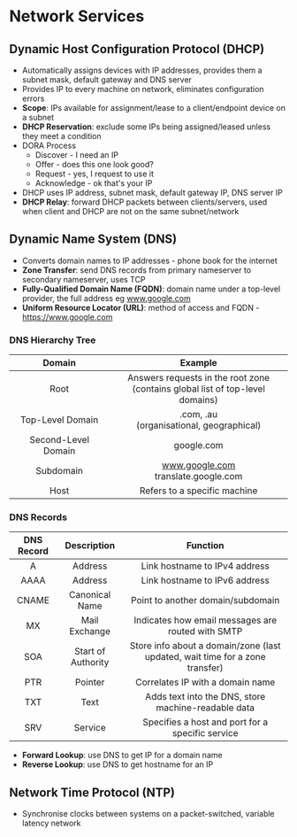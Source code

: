 # Network Services

## Dynamic Host Configuration Protocol (DHCP)
* Automatically assigns devices with IP addresses, provides them a subnet mask, default gateway and DNS server
* Provides IP to every machine on network, eliminates configuration errors
* **Scope**: IPs available for assignment/lease to a client/endpoint device on a subnet
* **DHCP Reservation**: exclude some IPs being assigned/leased unless they meet a condition
* DORA Process
    * Discover - I need an IP
    * Offer - does this one look good?
    * Request - yes, I request to use it
    * Acknowledge - ok that's your IP
* DHCP uses IP address, subnet mask, default gateway IP, DNS server IP
* **DHCP Relay**: forward DHCP packets between clients/servers, used when client and DHCP are not on the same subnet/network

## Dynamic Name System (DNS)
* Converts domain names to IP addresses - phone book for the internet
* **Zone Transfer**: send DNS records from primary nameserver to secondary nameserver, uses TCP
* **Fully-Qualified Domain Name (FQDN)**: domain name under a top-level provider, the full address eg www.google.com
* **Uniform Resource Locator (URL)**: method of access and FQDN - https://www.google.com

### DNS Hierarchy Tree
| Domain | Example |
| :-: | :-: |
| Root | Answers requests in the root zone<br>(contains global list of top-level domains) |
| Top-Level Domain | .com, .au<br>(organisational, geographical)|
| Second-Level Domain | google.com |
| Subdomain | www.google.com<br>translate.google.com |
| Host | Refers to a specific machine |

### DNS Records
| DNS Record | Description | Function |
| :-: | :-: | :-: |
| A | Address | Link hostname to IPv4 address |
| AAAA | Address | Link hostname to IPv6 address |
| CNAME | Canonical Name | Point to another domain/subdomain |
| MX | Mail Exchange | Indicates how email messages are routed with SMTP |
| SOA | Start of Authority | Store info about a domain/zone (last updated, wait time for a zone transfer)
| PTR | Pointer | Correlates IP with a domain name |
| TXT | Text | Adds text into the DNS, store machine-readable data |
| SRV | Service | Specifies a host and port for a specific service |

* **Forward Lookup**: use DNS to get IP for a domain name
* **Reverse Lookup**: use DNS to get hostname for an IP

## Network Time Protocol (NTP)
* Synchronise clocks between systems on a packet-switched, variable latency network